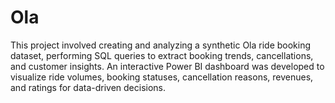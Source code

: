 # Ola
This project involved creating and analyzing a synthetic Ola ride booking dataset, performing SQL queries to extract booking trends, cancellations, and customer insights. An interactive Power BI dashboard was developed to visualize ride volumes, booking statuses, cancellation reasons, revenues, and ratings for data-driven decisions.
